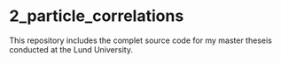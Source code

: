 2_particle_correlations
=======================

This repository includes the complet source code for my master theseis conducted at the Lund University.
